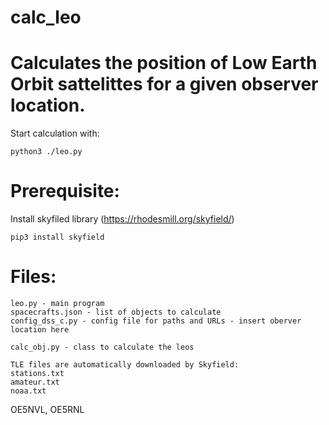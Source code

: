 # calc_leo

# Calculates the position of Low Earth Orbit sattelittes for a given observer location.

Start calculation with: 
```
python3 ./leo.py
```
# Prerequisite:
Install skyfiled library (https://rhodesmill.org/skyfield/)
```
pip3 install skyfield
```
# Files:
```
leo.py - main program
spacecrafts.json - list of objects to calculate
config_dss_c.py - config file for paths and URLs - insert oberver location here
```
```
calc_obj.py - class to calculate the leos
```
```
TLE files are automatically downloaded by Skyfield:
stations.txt
amateur.txt
noaa.txt
```
OE5NVL, OE5RNL
